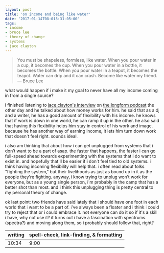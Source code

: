 ```yaml
---
layout: post
title: 'on income and being like water'
date: '2017-01-14T08:015:31-05:00'
tags:
- income
- bruce lee
- theory of change
- systems
- jace clayton
---
```


> You must be shapeless, formless, like water. When you pour water in a cup, it becomes the cup. When you pour water in a bottle, it becomes the bottle. When you pour water in a teapot, it becomes the teapot. Water can drip and it can crash. Become like water my friend. — Bruce Lee

what would happen if i make it my goal to never have all my income coming in from a single source? 

i finished listening to [jace clayton's interview](https://longform.org/posts/longform-podcast-227-jace-clayton) on [the longform podcast](https://longform.org) the other day and he talked about how money works for him. he said that as a dj and a writer, he has a good amount of flexibility with his income. he knows that if work is down in one world, he can ramp it up in the other. he also said that having this flexibility helps him stay in control of his work and image. because he has another way of earning income, it lets him turn down work that doesn't feel right. sounds ideal.

i also am thinking that about how i can get unplugged from systems that i don’t want to be a part of asap. the faster that happens, the faster i can go full-speed ahead towards experimenting with the systems that i do want to exist in. and hopefully that'll be easier if i don't feel tied to old systems. i think having incoming flexibility will help that. i often read about folks "fighting the system," but their livelihoods as just as bound up in it as the people they're fighting. anyway, i know trying to unplug won’t work for everyone, but as a young single person, i'm probably in the camp that has a better shot than most. and i think this unplugging thing is pretty central to my personal theory of change.

ok last point: two friends have said lately that i should have one foot in each world that i want to be a part of. i've always been a floater and i think i could try to reject that or i could embrace it. not everyone can do it so if it's a skill i have, why not use it? it turns out i have a fascination with spectrums (spectra?) and moving along them, so i probably should follow that, right? 

<table>
	<thead>
		<tr>
			<th>writing</th>
			<th>spell-check, link-finding, & formatting</th>
		</tr>
	</thead>
	<tbody>
		<tr>
			<td>10:34</td>
			<td>9:00</td>
		</tr>
	</tbody>
</table>